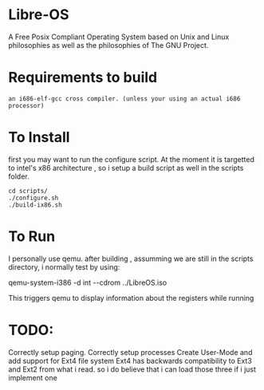 # Libre-OS

  A Free Posix Compliant Operating System based on Unix and Linux philosophies
as well as the philosophies of The GNU Project.


# Requirements to build
    an i686-elf-gcc cross compiler. (unless your using an actual i686 processor)

# To Install
  first you may want to run the configure script. At the moment it  is targetted
to intel's x86 architecture , so i setup a build script as well in the scripts folder.


    cd scripts/
    ./configure.sh
    ./build-ix86.sh


# To Run

  I personally use qemu. after building , assumming we are still in the scripts
directory, i normally test by using:

  qemu-system-i386 -d int --cdrom  ../LibreOS.iso

  This triggers qemu to display information about the registers while running

# TODO:
  Correctly setup paging.
  Correctly setup processes
  Create User-Mode and add support for Ext4 file system
      Ext4 has backwards compatibility to Ext3 and Ext2 from what i read.
    so i do believe that i can load those three if i just implement one
